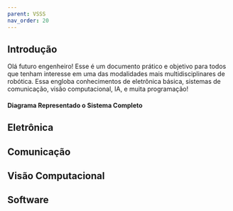 ```yaml
---
parent: VSSS
nav_order: 20
---
```

## Introdução  

Olá futuro engenheiro! Esse é um documento prático e objetivo para todos que tenham interesse em uma das modalidades mais multidisciplinares de robótica. Essa engloba conhecimentos de eletrônica básica, sistemas de comunicação, visão computacional, IA, e muita programação! 

#### Diagrama Representado o Sistema Completo



## Eletrônica

## Comunicação

## Visão Computacional

## Software



